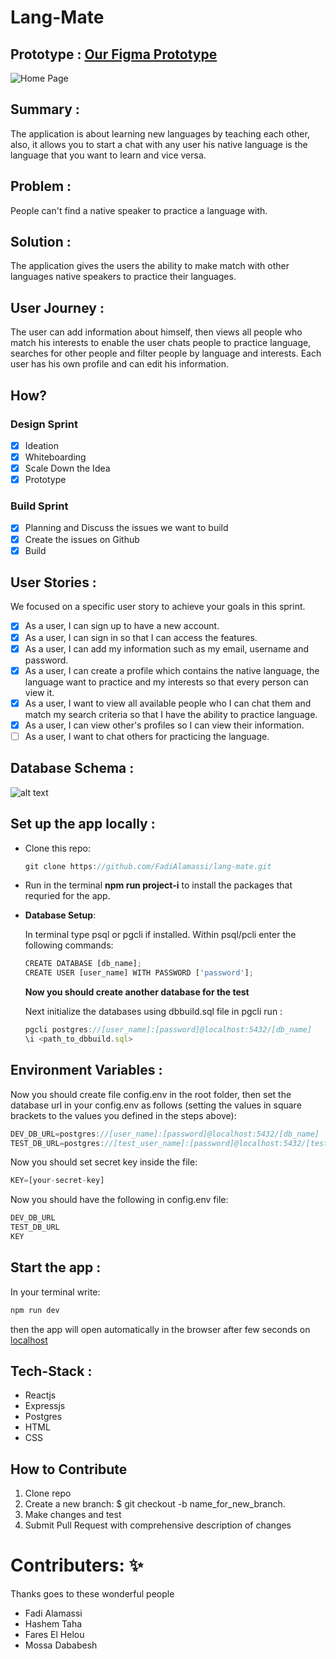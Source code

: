 # **Lang-Mate**

## **Prototype :** [Our Figma Prototype](https://figma.com/proto/rk0VqlhYwnnQ3rSv6297cV/Language-Exchange?node-id=0%3A1&scaling=scale-down)

![Home Page](https://serving.photos.photobox.com/53781967c16173909d6a2d8b2453e6c6b643b9712d22306b2b48d011cbb7f2e2e0ce604d.jpg)

## **Summary :**
The application is about learning new languages by teaching each other, also, it allows you to start a chat with any user his native language is the language that you want to learn and vice versa.

## **Problem :**

People can't find a native speaker to practice a language with.

## **Solution :**

The application gives the users the ability to make match with other languages native speakers to practice their languages.

## **User Journey :**

The user can add information about himself, then views all people who match his interests to enable the user chats people to practice language, searches for other people and filter people by language and interests. Each user has his own profile and can edit his information.

## How?

### Design Sprint
* [x] Ideation
* [x] Whiteboarding
* [x] Scale Down the Idea
* [x] Prototype

### Build Sprint
* [x] Planning and Discuss the issues we want to build
* [x] Create the issues on Github
* [x] Build

## **User Stories :**
We focused on a specific user story to achieve your goals in this sprint.

* [x] As a user, I can sign up to have a new account.
* [x] As a user, I can sign in so that I can access the features.
* [x] As a user, I can add my information such as my email, username and password.
* [x] As a user, I can create a profile which contains the native language, the language want to practice and my interests so that every person can view it.
* [x] As a user, I want to view all available people who I can chat them and match my search criteria so that I have the ability to practice language.
* [x] As a user, I can view other's profiles so I can view their information.
* [ ] As a user, I want to chat others for practicing the language.

## **Database Schema :**
![alt text](https://serving.photos.photobox.com/84970678035bfcf2463e6c3a5c98936f5ee75c44252a8c81386637c4f2358f9686508dcb.jpg)

## **Set up the app locally :**

- Clone this repo: 
    ```javascript
    git clone https://github.com/FadiAlamassi/lang-mate.git
    ```
- Run in the terminal **npm run project-i** to install the packages that requried for the app.
- **Database Setup**:
  
    In terminal type psql or pgcli if installed. Within psql/pcli enter the following commands:
  ```javascript 
  CREATE DATABASE [db_name];  
  CREATE USER [user_name] WITH PASSWORD ['password'];
  ```
  **Now you should create another database for the test**


   Next initialize the databases using dbbuild.sql file in pgcli run :

   ```javascript 
   pgcli postgres://[user_name]:[password]@localhost:5432/[db_name]
   \i <path_to_dbbuild.sql>
   ```

## **Environment Variables :**

   Now you should create file config.env in the root folder, then set the database url in your config.env as follows (setting the values in square brackets to the values you defined in the steps above):

   ```javascript 
   DEV_DB_URL=postgres://[user_name]:[password]@localhost:5432/[db_name]
   TEST_DB_URL=postgres://[test_user_name]:[password]@localhost:5432/[test_db_name]
   ```

   Now you should set secret key inside the file:
  ```javascript
  KEY=[your-secret-key]
  ```
   Now you should have the following in config.env file:

```javascript
DEV_DB_URL
TEST_DB_URL
KEY
```
  ## **Start the app :**
  In your terminal write:

  ```javascript
  npm run dev
  ```
  then the app will open automatically in the browser after few seconds on [localhost]('http://localhost:3000')



## **Tech-Stack :**

- Reactjs
- Expressjs
- Postgres
- HTML
- CSS

## How to Contribute
1. Clone repo
2. Create a new branch: $ git checkout -b name_for_new_branch.
3. Make changes and test
4. Submit Pull Request with comprehensive description of changes

# Contributers: ✨
Thanks goes to these wonderful people
- Fadi Alamassi
- Hashem Taha
- Fares El Helou
- Mossa Dababesh

